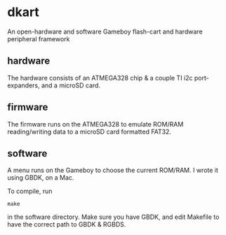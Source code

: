 # dkart

An open-hardware and software Gameboy flash-cart and hardware peripheral framework

## hardware

The hardware consists of an ATMEGA328 chip & a couple TI i2c port-expanders, and a microSD card.

## firmware

The firmware runs on the ATMEGA328 to emulate ROM/RAM reading/writing data to a microSD card formatted FAT32.

## software

A menu runs on the Gameboy to choose the current ROM/RAM. I wrote it using GBDK, on a Mac.

To compile, run

    make

in the software directory. Make sure you have GBDK, and edit Makefile to have the correct path to GBDK & RGBDS.